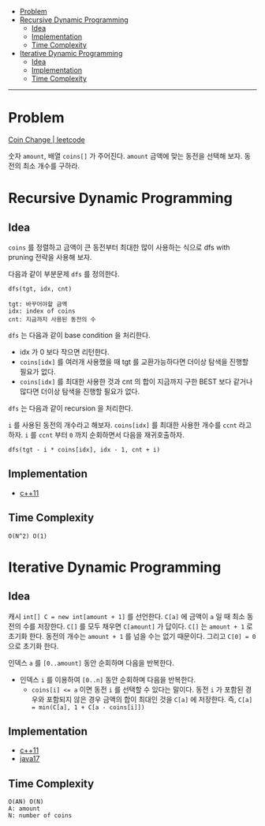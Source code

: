 - [Problem](#problem)
- [Recursive Dynamic Programming](#recursive-dynamic-programming)
  - [Idea](#idea)
  - [Implementation](#implementation)
  - [Time Complexity](#time-complexity)
- [Iterative Dynamic Programming](#iterative-dynamic-programming)
  - [Idea](#idea-1)
  - [Implementation](#implementation-1)
  - [Time Complexity](#time-complexity-1)

----

# Problem

[Coin Change | leetcode](https://leetcode.com/problems/coin-change/description/)

숫자 `amount`, 배열 `coins[]` 가 주어진다. `amount` 금액에 맞는 동전을 선택해
보자. 동전의 최소 개수를 구하라.

# Recursive Dynamic Programming

## Idea

`coins` 를 정렬하고 금액이 큰 동전부터 최대한 많이 사용하는 식으로 dfs
with pruning 전략을 사용해 보자.

다음과 같이 부분문제 `dfs` 를 정의한다.

```
dfs(tgt, idx, cnt)

tgt: 바꾸어야할 금액
idx: index of coins
cnt: 지금까지 사용된 동전의 수
```

`dfs` 는 다음과 같이 base condition 을 처리한다.

* idx 가 0 보다 작으면 리턴한다.
* `coins[idx]` 를 여러개 사용했을 때 tgt 를 교환가능하다면 더이상
  탐색을 진행할 필요가 없다.
* `coins[idx]` 를 최대한 사용한 것과 cnt 의 합이 지금까지 구한 BEST
  보다 같거나 많다면 더이상 탐색을 진행할 필요가 없다.

`dfs` 는 다음과 같이 recursion 을 처리한다.

`i` 를 사용된 동전의 개수라고 해보자. `coins[idx]` 를 최대한 사용한
개수를 `ccnt` 라고 하자. `i` 를 `ccnt` 부터 `0` 까지 순회하면서 다음을
재귀호출하자.

```
dfs(tgt - i * coins[idx], idx - 1, cnt + i)
```

## Implementation

* [c++11](recursive.cpp)

## Time Complexity

```
O(N^2) O(1)
```

# Iterative Dynamic Programming

## Idea

캐시 `int[] C = new int[amount + 1]` 를 선언한다. `C[a]` 에 금액이 `a`
일 때 최소 동전의 수를 저장한다. `C[]` 를 모두 채우면 `C[amount]` 가
답이다. `C[]` 는 `amount + 1` 로 초기화 한다. 동전의 개수는 `amount +
1` 를 넘을 수는 없기 때문이다. 그리고 `C[0] = 0` 으로 초기화 한다.

인덱스 `a` 를 `[0..amount]` 동안 순회하며 다음을 반복한다.
* 인덱스 `i` 를 이용하여 `[0..n]` 동안 순회하며 다음을 반복한다.
  * `coins[i] <= a` 이면 동전 `i` 를 선택할 수 있다는 말이다. 동전
    `i` 가 포함된 경우와 포함되지 않은 경우 금액의 합이 최대인 것을
    `C[a]` 에 저장한다. 즉, `C[a] = min(C[a], 1 + C[a - coins[i]])`

## Implementation

* [c++11](a.cpp)
* [java17](MainApp.java)

## Time Complexity

```
O(AN) O(N)
A: amount
N: number of coins
```
